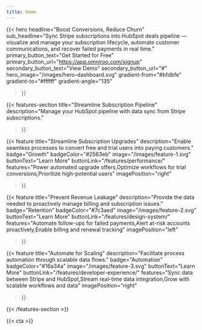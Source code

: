 ```yaml
---
title: Home
---
```


{{< hero 
    headline="Boost Conversions, Reduce Churn"
    sub_headline="Sync Stripe subscriptions into HubSpot deals pipeline — visualize and manage your subscription lifecycle, automate customer communications, and recover failed payments in real time."
    primary_button_text="Get Started for Free"
    primary_button_url="https://app.omniroo.com/signup"
    secondary_button_text="View Demo"
    secondary_button_url="#"
    hero_image="/images/hero-dashboard.svg"
    gradient-from="#bfdbfe"
    gradient-to="#ffffff"
    gradient-angle="135"
>}}

{{< features-section 
    title="Streamline Subscription Pipeline"
    description="Manage your HubSpot pipeline with data sync from Stripe subscriptions."
>}}

{{< feature
    title="Streamline Subscription Upgrades"
    description="Enable seamless processes to convert free and trial users into paying customers."
    badge="Growth"
    badgeColor="#2563eb"
    image="/images/feature-1.svg"
    buttonText="Learn More"
    buttonLink="/features/performance/"
    features="Power automated upgrade offers,Optimize workflows for trial conversions,Prioritize high-potential users"
    imagePosition="right"
>}}

{{< feature
    title="Prevent Revenue Leakage"
    description="Provide the data needed to proactively manage billing and subscription issues."
    badge="Retention"
    badgeColor="#7c3aed"
    image="/images/feature-2.svg"
    buttonText="Learn More"
    buttonLink="/features/design-system/"
    features="Automate follow-ups for failed payments,Alert at-risk accounts proactively,Enable billing and renewal tracking"
    imagePosition="left"
>}}

{{< feature
    title="Automate for Scaling"
    description="Facilitate process automation through scalable data flows."
    badge="Automation"
    badgeColor="#16a34a"
    image="/images/feature-3.svg"
    buttonText="Learn More"
    buttonLink="/features/developer-experience/"
    features="Sync data between Stripe and HubSpot,Stream real-time data integration,Grow with scalable workflows and data"
    imagePosition="right"
>}}

{{< /features-section >}}

{{< cta >}}

